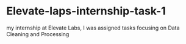 # Elevate-laps-internship-task-1
 my internship at Elevate Labs, I was assigned tasks focusing on Data Cleaning and Processing 
